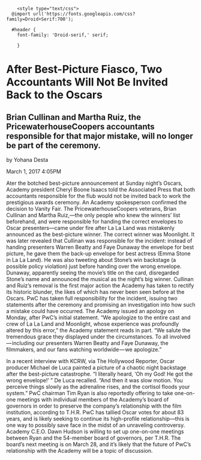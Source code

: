 <!DOCTYPE html>
<html> 

  </head> 
  	<meta charset="utf-8">
		<title>After Best-Picture Fiasco, Two Accountants Will Not Be Invited Back to the Oscars</title>
		<link rel="stylesheet" href="About Me/About me.css">
    
    	<style type="text/css">
      @import url('https://fonts.googleapis.com/css?family=Droid+Serif:700');
      
      #header {
        font-family: 'Droid-serif,' serif;
        
        }
    
   <head>
  </body> 
  
  <h1>After Best-Picture Fiasco, Two Accountants Will Not Be Invited Back to the Oscars</h1>
  <h2> Brian Cullinan and Martha Ruiz, the PricewaterhouseCoopers accountants responsible for that major mistake, will no longer be part of the ceremony.</h2>
  
  <p> by Yohana Desta </p>
  <p> March 1, 2017 4:05PM </p>
  
  <p>Ater the botched best-picture announcement at Sunday night’s Oscars, Academy president Cheryl Boone Isaacs told the Associated Press that both accountants responsible for the flub would not be invited back to work the prestigious awards ceremony. 
  An Academy spokesperson confirmed the decision to Vanity Fair. The PricewaterhouseCoopers veterans, Brian Cullinan and Martha Ruiz,—the only people who knew the winners’ list beforehand, and were responsible for handing the correct envelopes to Oscar presenters—came under fire after La La Land was mistakenly announced as the best-picture winner. 
  The correct winner was Moonlight.
  It was later revealed that Cullinan was responsible for the incident: instead of handing presenters Warren Beatty and Faye Dunaway the envelope for best picture, he gave them the back-up envelope for best actress (Emma Stone in La La Land). He was also tweeting about Stone’s win backstage (a possible policy violation) just before handing over the wrong envelope. 
  Dunaway, apparently seeing the movie’s title on the card, disregarded Stone’s name and announced the musical as the night’s big winner.
  Cullinan and Ruiz’s removal is the first major action the Academy has taken to rectify its historic blunder, the likes of which has never been seen before at the Oscars. PwC has taken full responsibility for the incident, issuing two statements after the ceremony and promising an investigation into how such a mistake could have occurred. The Academy issued an apology on Monday, after PwC’s initial statement. 
  “We apologize to the entire cast and crew of La La Land and Moonlight, whose experience was profoundly altered by this error,” the Academy statement reads in part. 
  “We salute the tremendous grace they displayed under the circumstances. To all involved — including our presenters Warren Beatty and Faye Dunaway, the filmmakers, and our fans watching worldwide — we apologize.” </p>
  
  <p> In a recent interview with KCRW, via The Hollywood Reporter, Oscar producer Michael de Luca painted a picture of a chaotic night backstage after the best-picture catastrophe. “I literally heard, ‘Oh my God! He got the wrong envelope!’ ” De Luca recalled. “And then it was slow motion. You perceive things slowly as the adrenaline rises, and the cortisol floods your system.”
  PwC chairman Tim Ryan is also reportedly offering to take one-on-one meetings with individual members of the Academy’s board of governors in order to preserve the company’s relationship with the film institution, according to T.H.R. PwC has tallied Oscar votes for about 83 years, and is likely seeking to continue its high-profile relationship—this is one way to possibly save face in the midst of an unraveling controversy. Academy C.E.O. Dawn Hudson is willing to set up one-on-one meetings between Ryan and the 54-member board of governors, per T.H.R. The board’s next meeting is on March 28, and it’s likely that the future of PwC’s relationship with the Academy will be a topic of discussion.</p>

  
  <body>
</html>

